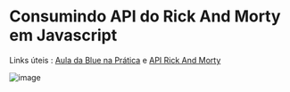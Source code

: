 # Consumindo API do Rick And Morty em Javascript

Links úteis : [Aula da Blue na Prática](https://www.youtube.com/watch?v=Jcw821B1gR8) e  [API Rick And Morty](https://rickandmortyapi.com/)

![image](https://user-images.githubusercontent.com/83733895/141468134-2358e420-7212-4881-9263-ce2774341d05.png)

